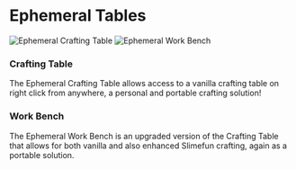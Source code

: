 # Ephemeral Tables

![Ephemeral Crafting Table](../../.gitbook/assets/item\_ephemeral\_crafting\_table.png) ![Ephemeral Work Bench](../../.gitbook/assets/item\_ephemeral\_work\_bench.png)

### Crafting Table

The Ephemeral Crafting Table allows access to a vanilla crafting table on right click from anywhere, a personal and portable crafting solution!

### Work Bench

The Ephemeral Work Bench is an upgraded version of the Crafting Table that allows for both vanilla and also enhanced Slimefun crafting, again as a portable solution.
